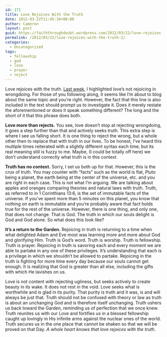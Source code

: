 ```yaml
---
id: 171
title: Love Rejoices With the Truth
date: 2012-03-22T11:45:34+00:00
author: Cameron
layout: post
guid: https://faiththroughdoubt.wordpress.com/2012/03/22/love-rejoices-with-the-truth/
permalink: /2012/03/22/love-rejoices-with-the-truth-2/
categories:
  - Uncategorized
tags:
  - fellowship
  - god
  - love
  - prayer
  - reject
---
```

Love rejoices with the truth. <a href="http://wp.me/p1iTRz-gl" target="_blank">Last week</a>, I highlighted love’s not rejoicing in wrongdoing. For those of you following along, it seems like I’m about to blog about the same topic and you’re right. However, the fact that this line is also included in the text should prompt us to investigate it. Does it merely restate the aforementioned or does it speak something different? The long and the short of it that this phrase does both.

**Love more than rejects.** You see, love doesn’t stop at rejecting wrongdoing, it goes a step further than that and actively seeks truth. This extra step is where I see us falling short. It is one thing to reject the wrong, but a whole other then to replace that with truth in our lives. To be honest, I’ve heard this multiple times reiterated with a slightly different syntax each time, but its real meaning still is fuzzy to me. Maybe, (I could be totally off here) we don’t understand correctly what truth is in this context.

**Truth has no context.** Sorry, I set us both up for that. However, this is the crux of truth. You may counter with “facts” such as the world is flat, Pluto being a planet, the earth being at the center of the universe, etc. and you are right in each case. This is not what I’m arguing. We are talking about apples and oranges comparing theories and natural laws with truth. Truth, as referred to in 1 Corinthians 13:6, is the set of immutable facts of the universe. If you’ve spent more than 5 minutes on this planet, you know that nothing on earth is immutable and you’re probably aware that fact holds true for the rest of the universe. However, there is one thing, and only one, that does not change. That is God. The truth in which our souls delight is God and God alone. So what does this look like?

**It’s a return to the Garden.** Rejoicing in truth is returning to a time when what delighted Adam and Eve most was learning more and more about God and glorifying Him. Truth is God’s word. Truth is worship. Truth is fellowship. Truth is prayer. Rejoicing in truth is savoring each and every moment we are able to partake in any one of these privileges. It’s understanding that each is a privilege in which we shouldn’t be allowed to partake. Rejoicing in the truth is fighting for more time every day because our souls cannot get enough. It is realizing that God is greater than all else, including the gifts with which He lavishes on us.

Love is not content with rejecting ugliness, but seeks actively to create beauty in its wake. It does not rest in the void. Love seeks what is worthwhile and is glad in its purity. That purity is truth and it was, is and will always be just that. Truth should not be confused with theory or law as truth is about an unchanging God and is therefore itself unchanging. Truth ushers us back toward the Garden, reminding us of perfection that we once knew. Truth reunites us with our Love and fortifies us in a blessed fellowship caught up lovingly in His infinite arms against the nuclear ones of the world. Truth secures us in the one place that cannot be shaken so that we will be proved on that Day. _A whole heart knows that love rejoices with the truth_.